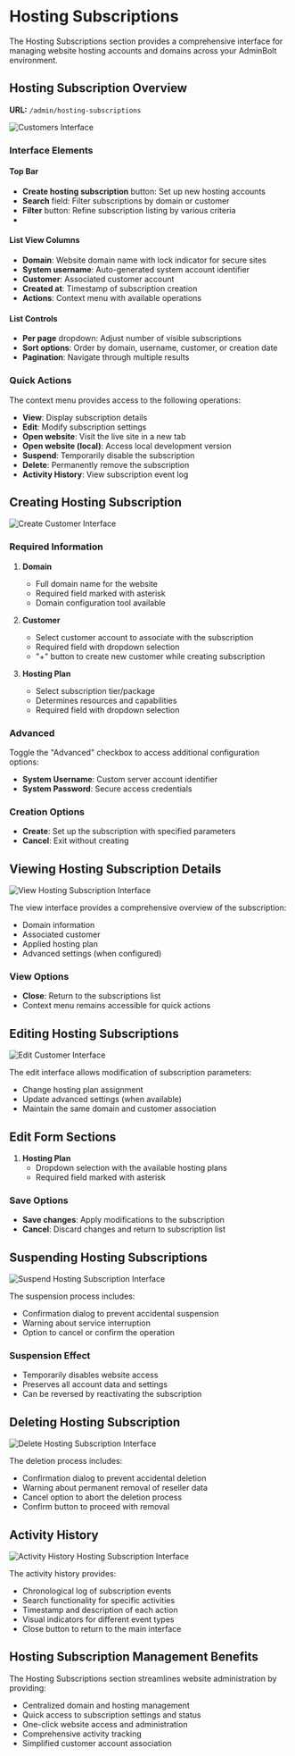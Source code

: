 # Hosting Subscriptions

The Hosting Subscriptions section provides a comprehensive interface for managing website hosting accounts and domains across your AdminBolt environment.

## Hosting Subscription Overview
**URL:** `/admin/hosting-subscriptions`

![Customers Interface](/screenshots/admin-hosting-subscriptions.png)

### Interface Elements

#### Top Bar
- **Create hosting subscription** button: Set up new hosting accounts
- **Search** field: Filter subscriptions by domain or customer
- **Filter** button: Refine subscription listing by various criteria
- 

#### List View Columns
- **Domain**: Website domain name with lock indicator for secure sites
- **System username**: Auto-generated system account identifier
- **Customer**: Associated customer account
- **Created at**: Timestamp of subscription creation
- **Actions**: Context menu with available operations

#### List Controls
- **Per page** dropdown: Adjust number of visible subscriptions
- **Sort options**: Order by domain, username, customer, or creation date
- **Pagination**: Navigate through multiple results

### Quick Actions
The context menu provides access to the following operations:
- **View**: Display subscription details
- **Edit**: Modify subscription settings
- **Open website**: Visit the live site in a new tab
- **Open website (local)**: Access local development version
- **Suspend**: Temporarily disable the subscription
- **Delete**: Permanently remove the subscription
- **Activity History**: View subscription event log


## Creating Hosting Subscription
![Create Customer Interface](/screenshots/admin-hosting-subscription-create.png)

### Required Information
1. **Domain**
    - Full domain name for the website
    - Required field marked with asterisk
    - Domain configuration tool available

2. **Customer**
    - Select customer account to associate with the subscription
    - Required field with dropdown selection
    - "+" button to create new customer while creating subscription

3. **Hosting Plan**
    - Select subscription tier/package
    - Determines resources and capabilities
    - Required field with dropdown selection

### Advanced
Toggle the "Advanced" checkbox to access additional configuration options:
- **System Username**: Custom server account identifier
- **System Password**: Secure access credentials


### Creation Options
- **Create**: Set up the subscription with specified parameters
- **Cancel**: Exit without creating

## Viewing Hosting Subscription Details
![View Hosting Subscription Interface](/screenshots/admin-hosting-subscription-view.png)

The view interface provides a comprehensive overview of the subscription:
- Domain information
- Associated customer
- Applied hosting plan
- Advanced settings (when configured)

### View Options
- **Close**: Return to the subscriptions list
- Context menu remains accessible for quick actions

## Editing Hosting Subscriptions
![Edit Customer Interface](/screenshots/admin-hosting-subscription-edit.png)

The edit interface allows modification of subscription parameters:
- Change hosting plan assignment
- Update advanced settings (when available)
- Maintain the same domain and customer association

## Edit Form Sections
1. **Hosting Plan** 
   - Dropdown selection with the available hosting plans
   - Required field marked with asterisk

### Save Options
- **Save changes**: Apply modifications to the subscription
- **Cancel**: Discard changes and return to subscription list

## Suspending Hosting Subscriptions
![Suspend Hosting Subscription Interface](/screenshots/admin-hosting-subscription-suspend.png)

The suspension process includes:
- Confirmation dialog to prevent accidental suspension
- Warning about service interruption
- Option to cancel or confirm the operation

### Suspension Effect
- Temporarily disables website access
- Preserves all account data and settings
- Can be reversed by reactivating the subscription

## Deleting Hosting Subscription
![Delete Hosting Subscription Interface](/screenshots/admin-hosting-subscription-delete.png)

The deletion process includes:
- Confirmation dialog to prevent accidental deletion
- Warning about permanent removal of reseller data
- Cancel option to abort the deletion process
- Confirm button to proceed with removal

## Activity History
![Activity History Hosting Subscription Interface](/screenshots/admin-hosting-subscription-activity-history.png)

The activity history provides:
- Chronological log of subscription events
- Search functionality for specific activities
- Timestamp and description of each action
- Visual indicators for different event types
- Close button to return to the main interface

## Hosting Subscription Management Benefits
The Hosting Subscriptions section streamlines website administration by providing:
- Centralized domain and hosting management
- Quick access to subscription settings and status
- One-click website access and administration
- Comprehensive activity tracking
- Simplified customer account association